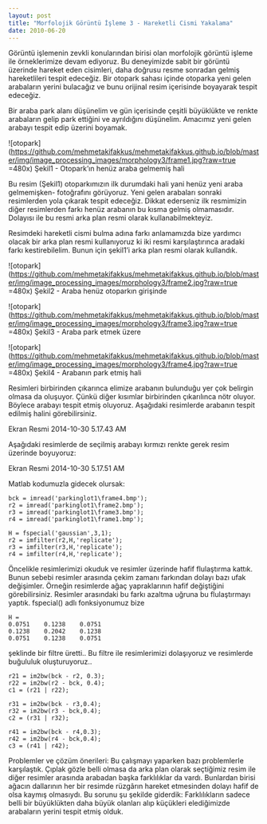 ```yaml
---
layout: post
title: "Morfolojik Görüntü İşleme 3 - Hareketli Cismi Yakalama"
date: 2010-06-20
---
```


Görüntü işlemenin zevkli konularından birisi olan morfolojik görüntü işleme ile örneklerimize devam ediyoruz. Bu deneyimizde sabit bir görüntü üzerinde hareket eden cisimleri, daha doğrusu resme sonradan gelmiş hareketlileri tespit edeceğiz. Bir otopark sahası içinde otoparka yeni gelen arabaların yerini bulacağız ve bunu orijinal resim içerisinde boyayarak tespit edeceğiz.

Bir araba park alanı düşünelim ve gün içerisinde çeşitli büyüklükte ve renkte arabaların gelip park ettiğini ve ayrıldığını düşünelim. Amacımız yeni gelen arabayı tespit edip üzerini boyamak.

![otopark](https://github.com/mehmetakifakkus/mehmetakifakkus.github.io/blob/master/img/image_processing_images/morphology3/frame1.jpg?raw=true =480x)   Şekil1 - Otopark’ın henüz araba gelmemiş hali
 

Bu resim (Şekil1) otoparkımızın ilk durumdaki hali yani henüz yeni araba gelmemişken- fotoğrafını görüyoruz. Yeni gelen arabaları sonraki resimlerden yola çıkarak tespit edeceğiz. Dikkat ederseniz ilk resmimizin diğer resimlerden farkı henüz arabanın bu kısma gelmiş olmamasıdır. Dolayısı ile bu resmi arka plan resmi olarak kullanabilmekteyiz.

Resimdeki hareketli cismi bulma adına farkı anlamamızda bize yardımcı olacak bir arka plan resmi kullanıyoruz ki iki resmi karşılaştırınca aradaki farkı kestirebilelim. Bunun için şekil1’i arka plan resmi olarak kullandık.


![otopark](https://github.com/mehmetakifakkus/mehmetakifakkus.github.io/blob/master/img/image_processing_images/morphology3/frame2.jpg?raw=true =480x)  Şekil2 - Araba henüz otoparkın girişinde


![otopark](https://github.com/mehmetakifakkus/mehmetakifakkus.github.io/blob/master/img/image_processing_images/morphology3/frame3.jpg?raw=true =480x)  Şekil3 - Araba park etmek üzere

 
![otopark](https://github.com/mehmetakifakkus/mehmetakifakkus.github.io/blob/master/img/image_processing_images/morphology3/frame4.jpg?raw=true =480x)  Şekil4 - Arabanın park etmiş hali

Resimleri birbirinden çıkarınca elimize arabanın bulunduğu yer çok belirgin olmasa da oluşuyor. Çünkü diğer kısımlar birbirinden çıkarılınca nötr oluyor. Böylece arabayı tespit etmiş oluyoruz. Aşağıdaki resimlerde arabanın tespit edilmiş halini görebilirsiniz.

Ekran Resmi 2014-10-30 5.17.43 AM

Aşağıdaki resimlerde de seçilmiş arabayı kırmızı renkte gerek resim üzerinde boyuyoruz:

Ekran Resmi 2014-10-30 5.17.51 AM

Matlab kodumuzla gidecek olursak:

```
bck = imread('parkinglot1\frame4.bmp');
r2 = imread('parkinglot1\frame2.bmp');
r3 = imread('parkinglot1\frame3.bmp');
r4 = imread('parkinglot1\frame1.bmp');
 
H = fspecial('gaussian',3,1);  
r2 = imfilter(r2,H,'replicate');
r3 = imfilter(r3,H,'replicate');
r4 = imfilter(r4,H,'replicate'); 
```

Öncelikle resimlerimizi okuduk ve resimler üzerinde hafif flulaştırma kattık. Bunun sebebi resimler arasında çekim zamanı farkından dolayı bazı ufak değişimler. Örneğin resimlerde ağaç yapraklarının hafif değiştiğini görebilirsiniz. Resimler arasındaki bu farkı azaltma uğruna bu flulaştırmayı yaptık. fspecial() adlı fonksiyonumuz bize

```
H =
0.0751    0.1238    0.0751
0.1238    0.2042    0.1238
0.0751    0.1238    0.0751
```

şeklinde bir filtre üretti.. Bu filtre ile resimlerimizi dolaşıyoruz ve resimlerde buğululuk oluşturuyoruz..
```
r21 = im2bw(bck - r2, 0.3);
r22 = im2bw(r2 - bck, 0.4);
c1 = (r21 | r22);
 
r31 = im2bw(bck - r3,0.4);
r32 = im2bw(r3 - bck,0.4);
c2 = (r31 | r32);
 
r41 = im2bw(bck - r4,0.3);
r42 = im2bw(r4 - bck,0.4);
c3 = (r41 | r42);
```

Problemler ve çözüm önerileri: Bu çalışmayı yaparken bazı problemlerle karşılaştık. Çıplak gözle belli olmasa da arka plan olarak seçtiğimiz resim ile diğer resimler arasında arabadan başka farklılıklar da vardı. Bunlardan birisi ağacın dallarının her bir resimde rüzgârın hareket etmesinden dolayı hafif de olsa kaymış olmasıydı. Bu sorunu şu şekilde giderdik: Farklılıkların sadece belli bir büyüklükten daha büyük olanları alıp küçükleri elediğimizde arabaların yerini tespit etmiş olduk.

